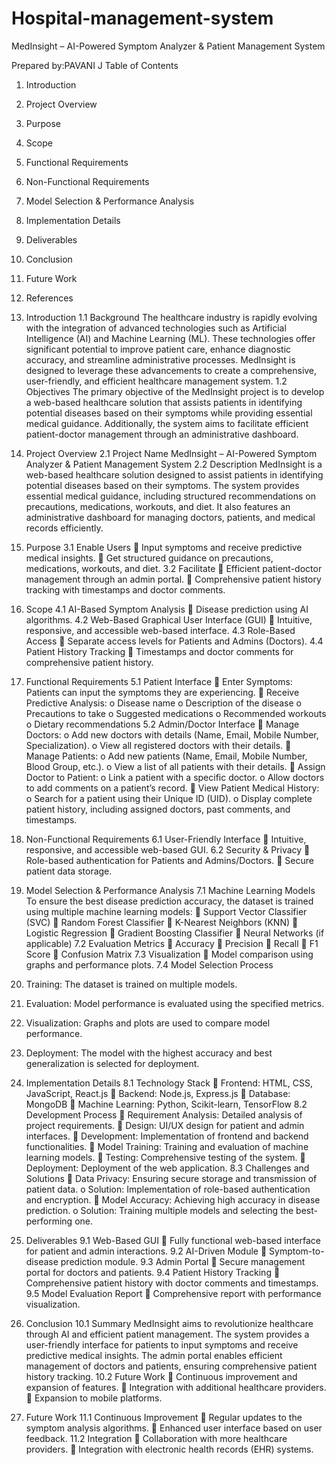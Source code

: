 # Hospital-management-system
MedInsight – AI-Powered Symptom Analyzer & Patient 
Management System 


Prepared by:PAVANI J 
Table of Contents

1. Introduction 
2. Project Overview 
3. Purpose 
4. Scope 
5. Functional Requirements 
6. Non-Functional Requirements 
7. Model Selection & Performance Analysis 
8. Implementation Details 
9. Deliverables 
10. Conclusion 
11. Future Work 
12. References
  
1. Introduction 
1.1 Background 
The healthcare industry is rapidly evolving with the integration of advanced technologies 
such as Artificial Intelligence (AI) and Machine Learning (ML). These technologies offer 
significant potential to improve patient care, enhance diagnostic accuracy, and streamline 
administrative processes. MedInsight is designed to leverage these advancements to create 
a comprehensive, user-friendly, and efficient healthcare management system. 
1.2 Objectives 
The primary objective of the MedInsight project is to develop a web-based healthcare 
solution that assists patients in identifying potential diseases based on their symptoms while 
providing essential medical guidance. Additionally, the system aims to facilitate efficient 
patient-doctor management through an administrative dashboard. 
2. Project Overview 
2.1 Project Name 
MedInsight – AI-Powered Symptom Analyzer & Patient Management System 
2.2 Description 
MedInsight is a web-based healthcare solution designed to assist patients in identifying 
potential diseases based on their symptoms. The system provides essential medical 
guidance, including structured recommendations on precautions, medications, workouts, and 
diet. It also features an administrative dashboard for managing doctors, patients, and 
medical records efficiently. 
3. Purpose 
3.1 Enable Users 
 Input symptoms and receive predictive medical insights. 
 Get structured guidance on precautions, medications, workouts, and diet. 
3.2 Facilitate 
 Efficient patient-doctor management through an admin portal. 
 Comprehensive patient history tracking with timestamps and doctor comments. 
4. Scope 
4.1 AI-Based Symptom Analysis 
 Disease prediction using AI algorithms. 
4.2 Web-Based Graphical User Interface (GUI) 
 Intuitive, responsive, and accessible web-based interface. 
4.3 Role-Based Access 
 Separate access levels for Patients and Admins (Doctors). 
4.4 Patient History Tracking 
 Timestamps and doctor comments for comprehensive patient history. 
5. Functional Requirements 
5.1 Patient Interface 
 Enter Symptoms: Patients can input the symptoms they are experiencing. 
 Receive Predictive Analysis: 
o Disease name 
o Description of the disease 
o Precautions to take 
o Suggested medications 
o Recommended workouts 
o Dietary recommendations 
5.2 Admin/Doctor Interface 
 Manage Doctors: 
o Add new doctors with details (Name, Email, Mobile Number, Specialization). 
o View all registered doctors with their details. 
 Manage Patients: 
o Add new patients (Name, Email, Mobile Number, Blood Group, etc.). 
o View a list of all patients with their details. 
 Assign Doctor to Patient: 
o Link a patient with a specific doctor. 
o Allow doctors to add comments on a patient’s record. 
 View Patient Medical History: 
o Search for a patient using their Unique ID (UID). 
o Display complete patient history, including assigned doctors, past comments, and timestamps. 
6. Non-Functional Requirements 
6.1 User-Friendly Interface 
 Intuitive, responsive, and accessible web-based GUI. 
6.2 Security & Privacy 
 Role-based authentication for Patients and Admins/Doctors. 
 Secure patient data storage. 
7. Model Selection & Performance Analysis 
7.1 Machine Learning Models 
To ensure the best disease prediction accuracy, the dataset is trained using multiple 
machine learning models: 
 Support Vector Classifier (SVC) 
 Random Forest Classifier 
 K-Nearest Neighbors (KNN) 
 Logistic Regression 
 Gradient Boosting Classifier 
 Neural Networks (if applicable) 
7.2 Evaluation Metrics 
 Accuracy 
 Precision 
 Recall 
 F1 Score 
 Confusion Matrix 
7.3 Visualization 
 Model comparison using graphs and performance plots. 
7.4 Model Selection Process 
1. Training: The dataset is trained on multiple models. 
2. Evaluation: Model performance is evaluated using the specified metrics. 
3. Visualization: Graphs and plots are used to compare model performance. 
4. Deployment: The model with the highest accuracy and best generalization is selected for deployment. 
8. Implementation Details 
8.1 Technology Stack 
 Frontend: HTML, CSS, JavaScript, React.js 
 Backend: Node.js, Express.js 
 Database: MongoDB 
 Machine Learning: Python, Scikit-learn, TensorFlow 
8.2 Development Process 
 Requirement Analysis: Detailed analysis of project requirements. 
 Design: UI/UX design for patient and admin interfaces. 
 Development: Implementation of frontend and backend functionalities. 
 Model Training: Training and evaluation of machine learning models. 
 Testing: Comprehensive testing of the system. 
 Deployment: Deployment of the web application. 
8.3 Challenges and Solutions 
 Data Privacy: Ensuring secure storage and transmission of patient data. 
o Solution: Implementation of role-based authentication and encryption. 
 Model Accuracy: Achieving high accuracy in disease prediction. 
o Solution: Training multiple models and selecting the best-performing one. 
9. Deliverables 
9.1 Web-Based GUI 
 Fully functional web-based interface for patient and admin interactions. 
9.2 AI-Driven Module 
 Symptom-to-disease prediction module. 
9.3 Admin Portal 
 Secure management portal for doctors and patients. 
9.4 Patient History Tracking 
 Comprehensive patient history with doctor comments and timestamps. 
9.5 Model Evaluation Report 
 Comprehensive report with performance visualization. 
10. Conclusion 
10.1 Summary 
MedInsight aims to revolutionize healthcare through AI and efficient patient management. 
The system provides a user-friendly interface for patients to input symptoms and receive 
predictive medical insights. The admin portal enables efficient management of doctors and 
patients, ensuring comprehensive patient history tracking. 
10.2 Future Work 
 Continuous improvement and expansion of features. 
 Integration with additional healthcare providers. 
 Expansion to mobile platforms. 
11. Future Work 
11.1 Continuous Improvement 
 Regular updates to the symptom analysis algorithms. 
 Enhanced user interface based on user feedback. 
11.2 Integration 
 Collaboration with more healthcare providers. 
 Integration with electronic health records (EHR) systems. 
